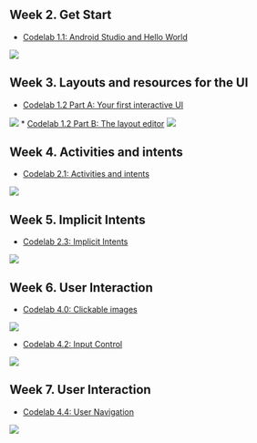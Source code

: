 ## Week 2. Get Start
* <a href="https://codelabs.developers.google.com/codelabs/android-training-hello-world/#12"> Codelab 1.1: Android Studio and Hello World </a>
<img src="/images/helloworld.png">

## Week 3. Layouts and resources for the UI
* <a href="https://codelabs.developers.google.com/codelabs/android-training-layout-editor-part-a/#7"> Codelab 1.2 Part A: Your first interactive UI</a>
<img src="/images/firstUI.png">
* <a href="https://codelabs.developers.google.com/codelabs/android-training-layout-editor-part-b/#9">Codelab 1.2 Part B: The layout editor</a>
<img src="/images/layouteditor.png">

## Week 4. Activities and intents
* <a href="https://codelabs.developers.google.com/codelabs/android-training-create-an-activity/index.html#5">Codelab 2.1: Activities and intents</a>
<img src="/images/Twoactivity.png">

## Week 5. Implicit Intents
* <a href="https://codelabs.developers.google.com/codelabs/android-training-activity-with-implicit-intent/#5">Codelab 2.3: Implicit Intents</a>
<img src="/images/Implicit Intent.png">

## Week 6. User Interaction

* <a href="https://codelabs.developers.google.com/codelabs/android-training-clickable-images#0"> Codelab 4.0: Clickable images </a>
<img src="/images/clickableimage.png">

* <a href="https://codelabs.developers.google.com/codelabs/android-training-input-controls#5"> Codelab 4.2: Input Control </a>
<img src="/images/inputcontrol.png">

## Week 7. User Interaction
* <a href="https://codelabs.developers.google.com/codelabs/android-training-provide-user-navigation"> Codelab 4.4: User Navigation </a>
<img src="/images/usernavigation.png">
